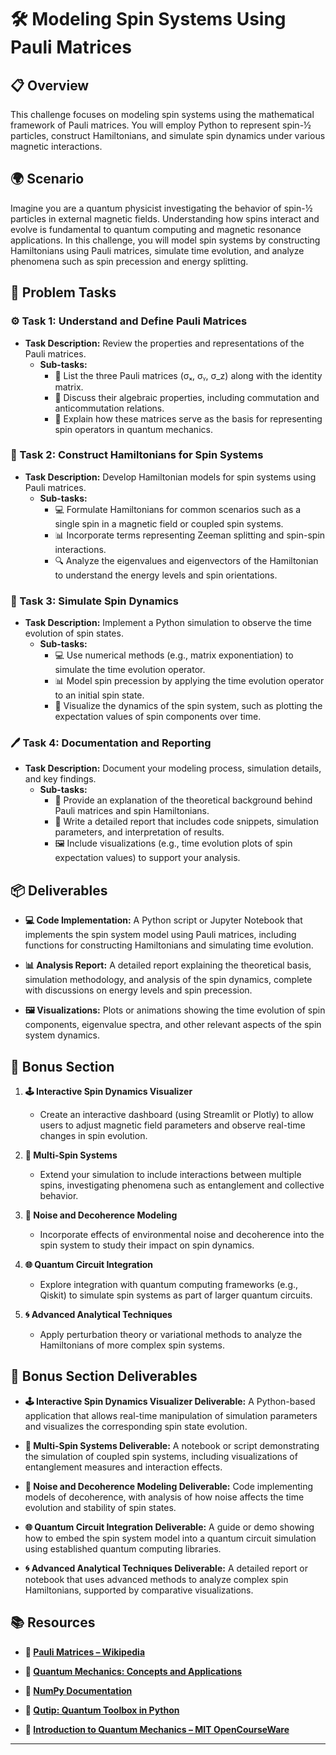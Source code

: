 # 🛠️ Modeling Spin Systems Using Pauli Matrices

## 📋 Overview
This challenge focuses on modeling spin systems using the mathematical framework of Pauli matrices. You will employ Python to represent spin-½ particles, construct Hamiltonians, and simulate spin dynamics under various magnetic interactions.

## 🌍 Scenario
Imagine you are a quantum physicist investigating the behavior of spin-½ particles in external magnetic fields. Understanding how spins interact and evolve is fundamental to quantum computing and magnetic resonance applications. In this challenge, you will model spin systems by constructing Hamiltonians using Pauli matrices, simulate time evolution, and analyze phenomena such as spin precession and energy splitting.

## 📝 Problem Tasks

### ⚙️ Task 1: Understand and Define Pauli Matrices
- **Task Description:** Review the properties and representations of the Pauli matrices.
  - **Sub-tasks:**
    - 📐 List the three Pauli matrices (σₓ, σᵧ, σ_z) along with the identity matrix.
    - 🧮 Discuss their algebraic properties, including commutation and anticommutation relations.
    - 🔧 Explain how these matrices serve as the basis for representing spin operators in quantum mechanics.

### 🔬 Task 2: Construct Hamiltonians for Spin Systems
- **Task Description:** Develop Hamiltonian models for spin systems using Pauli matrices.
  - **Sub-tasks:**
    - 💻 Formulate Hamiltonians for common scenarios such as a single spin in a magnetic field or coupled spin systems.
    - 📊 Incorporate terms representing Zeeman splitting and spin-spin interactions.
    - 🔍 Analyze the eigenvalues and eigenvectors of the Hamiltonian to understand the energy levels and spin orientations.

### 🔧 Task 3: Simulate Spin Dynamics
- **Task Description:** Implement a Python simulation to observe the time evolution of spin states.
  - **Sub-tasks:**
    - 💻 Use numerical methods (e.g., matrix exponentiation) to simulate the time evolution operator.
    - 📊 Model spin precession by applying the time evolution operator to an initial spin state.
    - 🔄 Visualize the dynamics of the spin system, such as plotting the expectation values of spin components over time.

### 🖊️ Task 4: Documentation and Reporting
- **Task Description:** Document your modeling process, simulation details, and key findings.
  - **Sub-tasks:**
    - 📄 Provide an explanation of the theoretical background behind Pauli matrices and spin Hamiltonians.
    - 📝 Write a detailed report that includes code snippets, simulation parameters, and interpretation of results.
    - 🖼️ Include visualizations (e.g., time evolution plots of spin expectation values) to support your analysis.

## 📦 Deliverables
- **💻 Code Implementation:**
  A Python script or Jupyter Notebook that implements the spin system model using Pauli matrices, including functions for constructing Hamiltonians and simulating time evolution.

- **📊 Analysis Report:**
  A detailed report explaining the theoretical basis, simulation methodology, and analysis of the spin dynamics, complete with discussions on energy levels and spin precession.

- **🖼️ Visualizations:**
  Plots or animations showing the time evolution of spin components, eigenvalue spectra, and other relevant aspects of the spin system dynamics.

## 🎁 Bonus Section
1. **🕹️ Interactive Spin Dynamics Visualizer**
   - Create an interactive dashboard (using Streamlit or Plotly) to allow users to adjust magnetic field parameters and observe real-time changes in spin evolution.

2. **🧮 Multi-Spin Systems**
   - Extend your simulation to include interactions between multiple spins, investigating phenomena such as entanglement and collective behavior.

3. **🔄 Noise and Decoherence Modeling**
   - Incorporate effects of environmental noise and decoherence into the spin system to study their impact on spin dynamics.

4. **🌐 Quantum Circuit Integration**
   - Explore integration with quantum computing frameworks (e.g., Qiskit) to simulate spin systems as part of larger quantum circuits.

5. **🌀 Advanced Analytical Techniques**
   - Apply perturbation theory or variational methods to analyze the Hamiltonians of more complex spin systems.

## 🏅 Bonus Section Deliverables
- **🕹️ Interactive Spin Dynamics Visualizer Deliverable:**
  A Python-based application that allows real-time manipulation of simulation parameters and visualizes the corresponding spin state evolution.

- **🧮 Multi-Spin Systems Deliverable:**
  A notebook or script demonstrating the simulation of coupled spin systems, including visualizations of entanglement measures and interaction effects.

- **🔄 Noise and Decoherence Modeling Deliverable:**
  Code implementing models of decoherence, with analysis of how noise affects the time evolution and stability of spin states.

- **🌐 Quantum Circuit Integration Deliverable:**
  A guide or demo showing how to embed the spin system model into a quantum circuit simulation using established quantum computing libraries.

- **🌀 Advanced Analytical Techniques Deliverable:**
  A detailed report or notebook that uses advanced methods to analyze complex spin Hamiltonians, supported by comparative visualizations.

## 📚 Resources

- **🔗 [Pauli Matrices – Wikipedia](https://en.wikipedia.org/wiki/Pauli_matrices)**

- **🔗 [Quantum Mechanics: Concepts and Applications](https://www.amazon.com/Quantum-Mechanics-Concepts-Applications-2nd/dp/0470026790)**

- **🔗 [NumPy Documentation](https://numpy.org/doc/stable/)**

- **🔗 [Qutip: Quantum Toolbox in Python](http://qutip.org/)**

- **🔗 [Introduction to Quantum Mechanics – MIT OpenCourseWare](https://ocw.mit.edu/courses/physics/8-04-quantum-physics-i-spring-2013/)**

---
